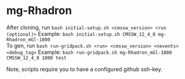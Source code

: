 # mg-Rhadron

After cloning, run ```bash initial-setup.sh <cmssw_version> <run (optional)>``` Example: ```bash initial-setup.sh CMSSW_12_4_8 mg-Rhadron_mGl-1800```  
To gen, run ```bash run-gridpack.sh <run> <cmssw_version> <nevents> <debug_tag>``` Example: ```bash run-gridpack.sh mg-Rhadron_mGl-1800 CMSSW_12_4_8 1000 test```  

Note, scripts require you to have a configured github ssh-key.
